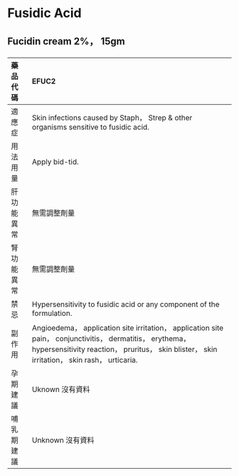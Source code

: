 # Fusidic Acid

## Fucidin cream 2%， 15gm

##### 

| 藥品代碼   | EFUC2                                                                                                                                                                                                      |
|:-----------|:-----------------------------------------------------------------------------------------------------------------------------------------------------------------------------------------------------------|
| 適應症     | Skin infections caused by Staph， Strep & other organisms sensitive to fusidic acid.                                                                                                                       |
| 用法用量   | Apply bid-tid.                                                                                                                                                                                             |
| 肝功能異常 | 無需調整劑量                                                                                                                                                                                               |
| 腎功能異常 | 無需調整劑量                                                                                                                                                                                               |
| 禁忌       | Hypersensitivity to fusidic acid or any component of the formulation.                                                                                                                                      |
| 副作用     | Angioedema， application site irritation， application site pain， conjunctivitis， dermatitis， erythema， hypersensitivity reaction， pruritus， skin blister， skin irritation， skin rash， urticaria. |
| 孕期建議   | Uknown 沒有資料                                                                                                                                                                                            |
| 哺乳期建議 | Unknown 沒有資料                                                                                                                                                                                           |

